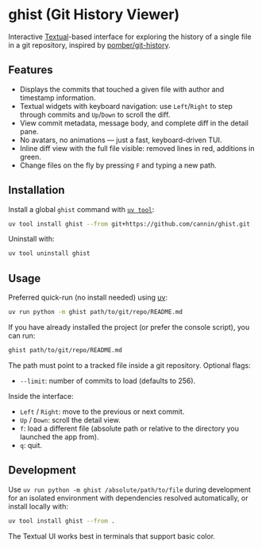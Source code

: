 # ghist (Git History Viewer)

Interactive [Textual](https://github.com/Textualize/textual)-based interface for exploring the history of a single file in a git repository, inspired by [pomber/git-history](https://github.com/pomber/git-history).

## Features

- Displays the commits that touched a given file with author and timestamp information.
- Textual widgets with keyboard navigation: use `Left`/`Right` to step through commits and `Up`/`Down` to scroll the diff.
- View commit metadata, message body, and complete diff in the detail pane.
- No avatars, no animations — just a fast, keyboard-driven TUI.
- Inline diff view with the full file visible: removed lines in red, additions in green.
- Change files on the fly by pressing `F` and typing a new path.

## Installation

Install a global `ghist` command with [`uv tool`](https://docs.astral.sh/uv/concepts/tools/):

```bash
uv tool install ghist --from git+https://github.com/cannin/ghist.git
```

Uninstall with:

```bash
uv tool uninstall ghist
```

## Usage

Preferred quick-run (no install needed) using [uv](https://github.com/astral-sh/uv):

```bash
uv run python -m ghist path/to/git/repo/README.md
```

If you have already installed the project (or prefer the console script), you can run:

```bash
ghist path/to/git/repo/README.md
```

The path must point to a tracked file inside a git repository. Optional flags:

- `--limit`: number of commits to load (defaults to 256).

Inside the interface:
- `Left` / `Right`: move to the previous or next commit.
- `Up` / `Down`: scroll the detail view.
- `f`: load a different file (absolute path or relative to the directory you launched the app from).
- `q`: quit.

## Development

Use `uv run python -m ghist /absolute/path/to/file` during development for an isolated environment with dependencies resolved automatically, or install locally with:

```bash
uv tool install ghist --from .
```

The Textual UI works best in terminals that support basic color.
